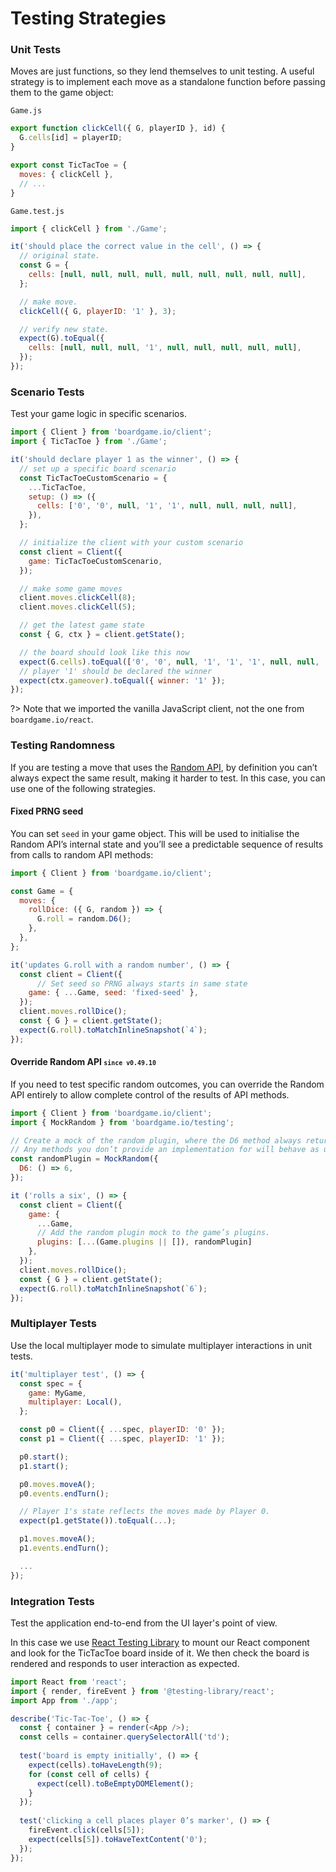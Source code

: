 # Testing Strategies

### Unit Tests

Moves are just functions, so they lend themselves to unit testing.
A useful strategy is to implement each move as a standalone function
before passing them to the game object:

`Game.js`

```js
export function clickCell({ G, playerID }, id) {
  G.cells[id] = playerID;
}

export const TicTacToe = {
  moves: { clickCell },
  // ...
}
```

`Game.test.js`

```js
import { clickCell } from './Game';

it('should place the correct value in the cell', () => {
  // original state.
  const G = {
    cells: [null, null, null, null, null, null, null, null, null],
  };

  // make move.
  clickCell({ G, playerID: '1' }, 3);

  // verify new state.
  expect(G).toEqual({
    cells: [null, null, null, '1', null, null, null, null, null],
  });
});
```

### Scenario Tests

Test your game logic in specific scenarios.

```js
import { Client } from 'boardgame.io/client';
import { TicTacToe } from './Game';

it('should declare player 1 as the winner', () => {
  // set up a specific board scenario
  const TicTacToeCustomScenario = {
    ...TicTacToe,
    setup: () => ({
      cells: ['0', '0', null, '1', '1', null, null, null, null],
    }),
  };

  // initialize the client with your custom scenario
  const client = Client({
    game: TicTacToeCustomScenario,
  });

  // make some game moves
  client.moves.clickCell(8);
  client.moves.clickCell(5);

  // get the latest game state
  const { G, ctx } = client.getState();

  // the board should look like this now
  expect(G.cells).toEqual(['0', '0', null, '1', '1', '1', null, null, '0']);
  // player '1' should be declared the winner
  expect(ctx.gameover).toEqual({ winner: '1' });
});
```

?> Note that we imported the vanilla JavaScript client, not the
one from `boardgame.io/react`.

### Testing Randomness

If you are testing a move that uses the [Random API](/random), by definition
you can’t always expect the same result, making it harder to test. In this
case, you can use one of the following strategies.

#### Fixed PRNG seed

You can set `seed` in your game object. This will be used to initialise the
Random API’s internal state and you’ll see a predictable sequence of results
from calls to random API methods:

```js
import { Client } from 'boardgame.io/client';

const Game = {
  moves: {
    rollDice: ({ G, random }) => {
      G.roll = random.D6();
    },
  },
};

it('updates G.roll with a random number', () => {
  const client = Client({
      // Set seed so PRNG always starts in same state
    game: { ...Game, seed: 'fixed-seed' },
  });
  client.moves.rollDice();
  const { G } = client.getState();
  expect(G.roll).toMatchInlineSnapshot(`4`);
});
```

#### Override Random API <small>`since v0.49.10`</small>

If you need to test specific random outcomes, you can override the Random
API entirely to allow complete control of the results of API methods.

```js
import { Client } from 'boardgame.io/client';
import { MockRandom } from 'boardgame.io/testing';

// Create a mock of the random plugin, where the D6 method always returns 6.
// Any methods you don’t provide an implementation for will behave as usual.
const randomPlugin = MockRandom({
  D6: () => 6,
});

it ('rolls a six', () => {
  const client = Client({
    game: {
      ...Game,
      // Add the random plugin mock to the game’s plugins.
      plugins: [...(Game.plugins || []), randomPlugin]
    },
  });
  client.moves.rollDice();
  const { G } = client.getState();
  expect(G.roll).toMatchInlineSnapshot(`6`);
});
```

### Multiplayer Tests

Use the local multiplayer mode to simulate multiplayer interactions
in unit tests.

```js
it('multiplayer test', () => {
  const spec = {
    game: MyGame,
    multiplayer: Local(),
  };

  const p0 = Client({ ...spec, playerID: '0' });
  const p1 = Client({ ...spec, playerID: '1' });

  p0.start();
  p1.start();

  p0.moves.moveA();
  p0.events.endTurn();

  // Player 1's state reflects the moves made by Player 0.
  expect(p1.getState()).toEqual(...);

  p1.moves.moveA();
  p1.events.endTurn();

  ...
});
```

### Integration Tests

Test the application end-to-end from the UI layer's point of view.

In this case we use [React Testing Library](https://testing-library.com/docs/react-testing-library/intro/)
to mount our React component and look for the TicTacToe board inside of it.
We then check the board is rendered and responds to user interaction as expected.

```js
import React from 'react';
import { render, fireEvent } from '@testing-library/react';
import App from './app';

describe('Tic-Tac-Toe', () => {
  const { container } = render(<App />);
  const cells = container.querySelectorAll('td');
  
  test('board is empty initially', () => {
    expect(cells).toHaveLength(9);
    for (const cell of cells) {
      expect(cell).toBeEmptyDOMElement();
    }
  });
  
  test('clicking a cell places player 0’s marker', () => {
    fireEvent.click(cells[5]);
    expect(cells[5]).toHaveTextContent('0');
  });
});
```
